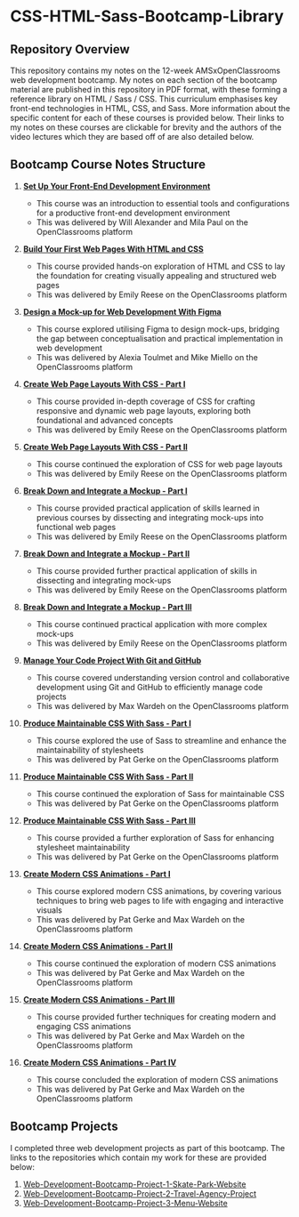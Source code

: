 # CSS-HTML-Sass-Bootcamp-Library

## Repository Overview

This repository contains my notes on the 12-week AMSxOpenClassrooms web development bootcamp. My notes on each section of the bootcamp material are published in this repository in PDF format, with these forming a reference library on HTML / Sass / CSS. This curriculum emphasises key front-end technologies in HTML, CSS, and Sass. More information about the specific content for each of these courses is provided below. Their links to my notes on these courses are clickable for brevity and the authors of the video lectures which they are based off of are also detailed below.

## Bootcamp Course Notes Structure

1. [**Set Up Your Front-End Development Environment**](./1%20Set%20Up%20Your%20Front-End%20Development%20Environment.pdf)
   - This course was an introduction to essential tools and configurations for a productive front-end development environment
   - This was delivered by Will Alexander and Mila Paul on the OpenClassrooms platform

2. [**Build Your First Web Pages With HTML and CSS**](./2%20Build%20Your%20First%20Web%20Pages%20With%20HTML%20and%20CSS.pdf)
   - This course provided hands-on exploration of HTML and CSS to lay the foundation for creating visually appealing and structured web pages
   - This was delivered by Emily Reese on the OpenClassrooms platform

3. [**Design a Mock-up for Web Development With Figma**](./3%20Design%20a%20Mock-up%20for%20Web%20Development%20With%20Figma.pdf)
   - This course explored utilising Figma to design mock-ups, bridging the gap between conceptualisation and practical implementation in web development
   - This was delivered by Alexia Toulmet and Mike Miello on the OpenClassrooms platform

4. [**Create Web Page Layouts With CSS - Part I**](./4i%20Create%20Web%20Page%20Layouts%20With%20CSS.pdf)
   - This course provided in-depth coverage of CSS for crafting responsive and dynamic web page layouts, exploring both foundational and advanced concepts
   - This was delivered by Emily Reese on the OpenClassrooms platform

5. [**Create Web Page Layouts With CSS - Part II**](./4ii%20Create%20Web%20Page%20Layouts%20With%20CSS.pdf)
   - This course continued the exploration of CSS for web page layouts
   - This was delivered by Emily Reese on the OpenClassrooms platform

6. [**Break Down and Integrate a Mockup - Part I**](./5i%20Break%20Down%20and%20Integrate%20a%20Mockup.pdf)
   - This course provided practical application of skills learned in previous courses by dissecting and integrating mock-ups into functional web pages
   - This was delivered by Emily Reese on the OpenClassrooms platform

7. [**Break Down and Integrate a Mockup - Part II**](./5ii%20Break%20Down%20and%20Integrate%20a%20Mockup.pdf)
   - This course provided further practical application of skills in dissecting and integrating mock-ups
   - This was delivered by Emily Reese on the OpenClassrooms platform

8. [**Break Down and Integrate a Mockup - Part III**](./5iii%20Break%20Down%20and%20Integrate%20a%20Mockup.pdf)
   - This course continued practical application with more complex mock-ups
   - This was delivered by Emily Reese on the OpenClassrooms platform

9. [**Manage Your Code Project With Git and GitHub**](./6%20Manage%20Your%20Code%20Project%20With%20Git%20and%20GitHub.pdf)
   - This course covered understanding version control and collaborative development using Git and GitHub to efficiently manage code projects
   - This was delivered by Max Wardeh on the OpenClassrooms platform

10. [**Produce Maintainable CSS With Sass - Part I**](./7i%20Produce%20Maintainable%20CSS%20With%20Sass.pdf)
    - This course explored the use of Sass to streamline and enhance the maintainability of stylesheets
    - This was delivered by Pat Gerke on the OpenClassrooms platform

11. [**Produce Maintainable CSS With Sass - Part II**](./7ii%20Produce%20Maintainable%20CSS%20With%20Sass.pdf)
    - This course continued the exploration of Sass for maintainable CSS
    - This was delivered by Pat Gerke on the OpenClassrooms platform

12. [**Produce Maintainable CSS With Sass - Part III**](./7iii%20Produce%20Maintainable%20CSS%20With%20Sass.pdf)
    - This course provided a further exploration of Sass for enhancing stylesheet maintainability
    - This was delivered by Pat Gerke on the OpenClassrooms platform

13. [**Create Modern CSS Animations - Part I**](./8i%20Create%20Modern%20CSS%20Animations.pdf)
    - This course explored modern CSS animations, by covering various techniques to bring web pages to life with engaging and interactive visuals
    - This was delivered by Pat Gerke and Max Wardeh on the OpenClassrooms platform

14. [**Create Modern CSS Animations - Part II**](./8ii%20Create%20Modern%20CSS%20Animations.pdf)
    - This course continued the exploration of modern CSS animations
    - This was delivered by Pat Gerke and Max Wardeh on the OpenClassrooms platform

15. [**Create Modern CSS Animations - Part III**](./8iii%20Create%20Modern%20CSS%20Animations.pdf)
    - This course provided further techniques for creating modern and engaging CSS animations
    - This was delivered by Pat Gerke and Max Wardeh on the OpenClassrooms platform

16. [**Create Modern CSS Animations - Part IV**](./8iv%20Create%20Modern%20CSS%20Animations.pdf)
    - This course concluded the exploration of modern CSS animations
    - This was delivered by Pat Gerke and Max Wardeh on the OpenClassrooms platform
   
## Bootcamp Projects
I completed three web development projects as part of this bootcamp. The links to the repositories which contain my work for these are provided below: 
1. [Web-Development-Bootcamp-Project-1-Skate-Park-Website](https://github.com/franpanteli/Web-Development-Bootcamp-Project-1-Skate-Park-Website)
2. [Web-Development-Bootcamp-Project-2-Travel-Agency-Project](https://github.com/franpanteli/Web-Development-Bootcamp-Project-2-Travel-Agency-Project)
3. [Web-Development-Bootcamp-Project-3-Menu-Website]([https://github.com/franpanteli/Web-Development-Bootcamp-Project-3-Menu-Website](https://github.com/franpanteli/Web-Development-Bootcamp-Project-3-CSS-Animations-Sass)https://github.com/franpanteli/Web-Development-Bootcamp-Project-3-CSS-Animations-Sass)
